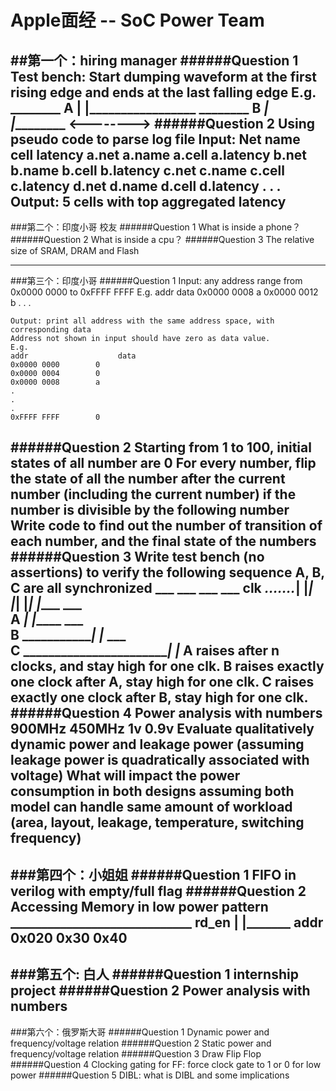 Apple面经 -- SoC Power Team
===

##第一个：hiring manager
######Question 1
    Test bench: Start dumping waveform at the first rising edge and ends at the last falling edge
    E.g.
	             ________
    A  ______|           |_______________________
	                  ________ 
    B  _________|            |_________________
                 <-------->
######Question 2
    Using pseudo code to parse log file
    Input:
    Net      name	     cell		latency
    a.net    a.name      a.cell     a.latency
    b.net    b.name      b.cell     b.latency
    c.net    c.name      c.cell     c.latency
    d.net    d.name      d.cell     d.latency
    .
    .
    .
    Output:
    5 cells with top aggregated latency
---

###第二个：印度小哥 校友
######Question 1
	What is inside a phone？
######Question 2
	What is inside a cpu？
######Question 3
	The  relative size of SRAM, DRAM and Flash

---
###第三个：印度小哥
######Question 1
	Input: any address range from 0x0000 0000 to 0xFFFF FFFF
	E.g.
	addr					data
	0x0000 0008        a
	0x0000 0012         b
	.
	.
	.
	
	Output: print all address with the same address space, with corresponding data
	Address not shown in input should have zero as data value.
	E.g.
	addr					data
	0x0000 0000        0
	0x0000 0004        0
	0x0000 0008        a
	.
	.
	.
	0xFFFF FFFF        0
######Question 2
	Starting from 1 to 100, initial states of all number are 0
	For every number, flip the state of all the number after the current number (including the current number) if the number is divisible by the following number
	Write code to find out the number of transition of each number, and the final state of the numbers
######Question 3
	Write test bench (no assertions) to verify the following sequence
	A, B, C are all synchronized 
	                        ___       ___      ___      ___
	clk      ___.......___|     |___|     |___|    |___|     |______
	                                    ___      
	A        _________________|    |_____________________
	                                              ___   
	B        ________________________|    |_____________
	                                                        ___      
	C        ______________________________|     |_______
	A raises after n clocks, and stay high for one clk.
	B raises exactly one clock after A, stay high for one clk.
	C raises exactly one clock after B, stay high for one clk.
######Question 4
	Power analysis with numbers
	900MHz			450MHz
	1v				     0.9v
	Evaluate qualitatively dynamic power and leakage power (assuming leakage power is quadratically associated with voltage)
	What will impact the power consumption in both designs assuming both model can handle same amount of workload (area, layout, leakage, temperature, switching frequency)
---
###第四个：小姐姐
######Question 1
	FIFO in verilog with empty/full flag
######Question 2
	Accessing Memory in low power pattern
	               _____________________________
	rd_en ____|                                           |___________
	addr         0x020        0x30          0x40
---
###第五个: 白人
######Question 1
	internship project
######Question 2
	Power analysis with numbers
---
###第六个：俄罗斯大哥
######Question 1
	Dynamic power and frequency/voltage relation
######Question 2
	Static power and frequency/voltage relation
######Question 3
	Draw Flip Flop
######Question 4
	Clocking gating for FF: force clock gate to 1 or 0 for low power
######Question 5
	DIBL: what is DIBL and some implications 
